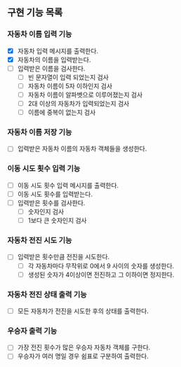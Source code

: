 ## 구현 기능 목록
### 자동차 이름 입력 기능

- [x]  자동차 입력 메시지를 출력한다.
- [x]  자동차의 이름을 입력받는다.
- [ ]  입력받은 이름을 검사한다.
    - [ ]  빈 문자열이 입력 되었는지 검사
    - [ ]  자동차 이름이 5자 이하인지 검사
    - [ ]  자동차 이름이 알파벳으로 이루어졌는지 검사
    - [ ]  2대 이상의 자동차가 입력되었는지 검사
    - [ ]  이름에 중복이 없는지 검사

### 자동차 이름 저장 기능

- [ ]  입력받은 자동차 이름의 자동차 객체들을 생성한다.

### 이동 시도 횟수 입력 기능

- [ ]  이동 시도 횟수 입력 메시지를 출력한다.
- [ ]  이동 시도 횟수를 입력받는다.
- [ ]  입력받은 횟수를 검사한다.
    - [ ]  숫자인지 검사
    - [ ]  1보다 큰 숫자인지 검사

### 자동차 전진 시도 기능

- [ ]  입력받은 횟수만큼 전진을 시도한다.
    - [ ]  각 자동차마다 무작위로 0에서 9 사이의 숫자를 생성한다.
    - [ ]  생성된 숫자가 4이상이면 전진하고 그 이하이면 정지한다.

### 자동차 전진 상태 출력 기능

- [ ]  모든 자동차가 전진을 시도한 후의 상태를 출력한다.

### 우승자 출력 기능

- [ ]  가장 전진 횟수가 많은 우승자 자동차 객체를 구한다.
- [ ]  우승자가 여러 명일 경우 쉼표로 구분하여 출력한다.